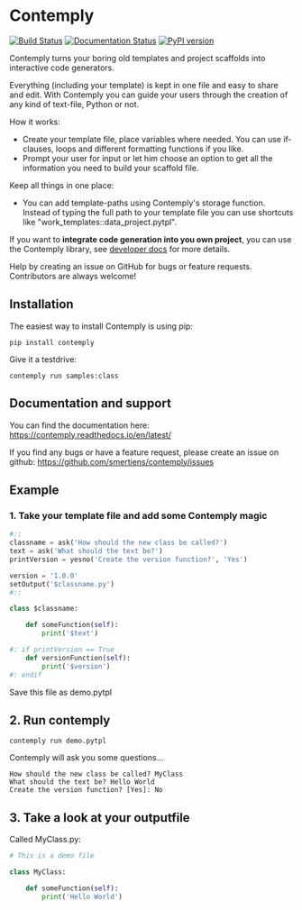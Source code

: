 # Contemply

[![Build Status](https://travis-ci.org/smertiens/contemply.svg?branch=master)](https://travis-ci.org/smertiens/contemply)
[![Documentation Status](https://readthedocs.org/projects/contemply/badge/?version=latest)](https://contemply.readthedocs.io/en/latest/?badge=latest)
[![PyPI version](https://badge.fury.io/py/contemply.svg)](https://badge.fury.io/py/contemply)

Contemply turns your boring old templates and project scaffolds into interactive code generators. 

Everything (including your template) is kept in one file and easy to share and edit. With Contemply you can guide 
your users through the creation of any kind of text-file, Python or not.

How it works:

* Create your template file, place variables where needed. You can use if-clauses, loops and different formatting
functions if you like.
* Prompt your user for input or let him choose an option to get all the information you need to build your 
scaffold file.

Keep all things in one place:

* You can add template-paths using Contemply's storage function. Instead of typing the full path to your
template file you can use shortcuts like "work_templates::data_project.pytpl". 

If you want to **integrate code generation into you own project**, you can use the Contemply library,
see [developer docs](https://contemply.readthedocs.io/en/develop/developer.html) for more details.

Help by creating an issue on GitHub for bugs or feature requests.  Contributors are always welcome! 

## Installation

The easiest way to install Contemply is using pip:

````
pip install contemply
````

Give it a testdrive:

````
contemply run samples:class
````

## Documentation and support

You can find the documentation here: https://contemply.readthedocs.io/en/latest/

If you find any bugs or have a feature request, please create an issue on github: https://github.com/smertiens/contemply/issues

## Example

### 1. Take your template file and add some Contemply magic

````python
#::
classname = ask('How should the new class be called?')
text = ask('What should the text be?')
printVersion = yesno('Create the version function?', 'Yes')

version = '1.0.0'
setOutput('$classname.py')
#::

class $classname:

    def someFunction(self):
        print('$text')

#: if printVersion == True
    def versionFunction(self):
        print('$version')
#: endif
````

Save this file as demo.pytpl

## 2. Run contemply

```
contemply run demo.pytpl
```

Contemply will ask you some questions...


```
How should the new class be called? MyClass
What should the text be? Hello World
Create the version function? [Yes]: No
```

## 3. Take a look at your outputfile

Called MyClass.py:

````python
# This is a demo file

class MyClass:

    def someFunction(self):
        print('Hello World')
````

